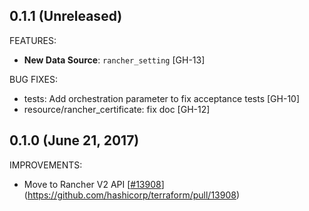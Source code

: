 ## 0.1.1 (Unreleased)

FEATURES:

* **New Data Source**: `rancher_setting` [GH-13]

BUG FIXES:

* tests: Add orchestration parameter to fix acceptance tests [GH-10]
* resource/rancher_certificate: fix doc [GH-12]

## 0.1.0 (June 21, 2017)

IMPROVEMENTS:

* Move to Rancher V2 API [[#13908](https://github.com/terraform-providers/terraform-provider-rancher/issues/13908)](https://github.com/hashicorp/terraform/pull/13908)
